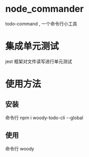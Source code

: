 # node_commander

todo-command , 一个命令行小工具

# 集成单元测试

jest 框架对文件读写进行单元测试

# 使用方法

## 安装

命令行 npm i woody-todo-cli --global

## 使用

命令行 woody

